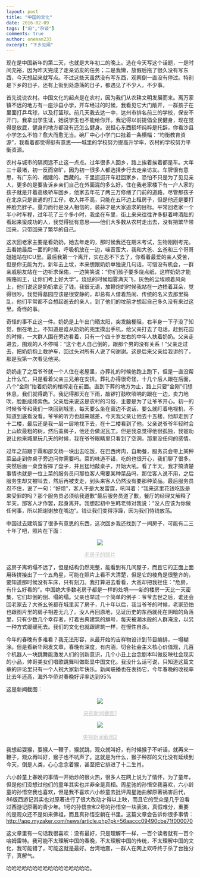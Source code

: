 ```yaml
---
layout: post
title: "中国的文化"
date: 2016-02-09
tags: ["旧","杂谈"]
comments: true
author: oneman233
excerpt: "下乡见闻"
---
```


现在是中国新年的第二天，也就是大年初二的晚上。选在今天写这个话题，一是时间充裕，因为昨天完成了走亲访友的任务；二是我懒，放假后拖了很久没有写东西，今天想起来就写点。不过这些天虽然没有写东西，观察倒一直没有停过。特别是下乡的日子，还有上街到处游荡的日子，都遇见了不少人，不少事。

首先说说农村。中国文化的起点是在农村，因为我们从农耕文明发展而来。离万家镇不远的地方有一座沙县小学，开车经过的时候，我看见它大门敞开，一群孩子在里面打乒乓球，以及打篮球。前几天我去达一中，达州市排名前三的学校，保安不开门，我拿出学生证，她说学生也不能给你开。我记得以前提倡全民健身，现在觉得是放屁，健身的地方都没有还怎么健身。说担心东西损坏纯粹是托辞，你看沙县小学怎么不怕？愈大而愈无当。碗厂中心小学门口挂着一条横幅：“均衡教育资源”，我看着都觉得挺有意思——城里的学校努力提高升学率，农村的学校努力平衡资源。

农村与城市的隔阂远不止这一点点。过年很多人回乡，路上挨着挨着都是车。大年三十最堵，初一反而空旷，因为初一很多人都选择步行去走亲访友。车牌很有意思，有广东的、福建的、西藏的。千里迢迢开车赶回家乡，恐怕不只是为了见见亲人，更多的是要告诉乡亲们自己在外面混的多么好。住在我老家楼下有一户人家的孩子就是开着高级轿车回乡，他家去年花了两三万修缮了门前的道路，尽管那孩子在北京只是普通的打工仔，收入并不高，只能在五环边上租房子，但是他还是要打肿脸充胖子。量力而行是没人相信的，装蒜才是大家追求的目标。平常回老家一个半小时车程，过年花了三个多小时，我坐在车里，街上来来往往许多挺着啤酒肚的看起来蛮成功的人，我觉得挺有意思——他们大多数从农村走出去，没有把繁华带回来，只带回来了繁华的自己。

这次回老家主要是看奶奶，她去年走的，那时候我还在期末考试，生物刚刚考完。去看她最后一面的时候，呼吸机放在一边，噪音蛮大，我和大爸、幺爸和三个哥哥姐姐站在ICU里。最后我第一个离开，实在忍不下去了，你看着最爱的亲人受苦，但是你无能为力。新年去上坟，本来想跟奶奶单独说几句话，可惜没有机会，一群亲戚朋友站在一边祈求保佑，一边笑笑说：“你们孩子要多烧点纸，这样奶奶才能贿赂阎王，让你们考上好大学”。烧纸的时候烟雾满天飞，灰色的尘埃顺着风向上，他们说这是奶奶拿走了钱。我很无语，放鞭炮的时候我站在一边捂着耳朵，觉得很吵。我觉得墓园应该是很安静的，却总有人借着热闹、传统的名义去那里捣乱，他们平常都不会想起逝去的亲人，到了他们的坟前才想起自己多久没有来过这里。奇怪的事。

奇怪的事不止这一件。奶奶是上午出门晒太阳，突发脑梗阻，右半身一下子没了知觉，倒在地上。不知道是谁从奶奶的兜里摸出手机，给父亲打去了电话。赶到花园的时候，一大群人围在旁边看着，只有一个四十岁左右的中年人扶着奶奶。父亲走进去，围观的人不停喊：“这个老人自己倒的，跟那个男的没有关系！”父亲走过去，把奶奶抱上救护车，回过头对所有人说了句谢谢。这是后来父亲给我讲的了，那是我第一次看见他哭。

奶奶走了之后爷爷就一个人住在老屋里，办葬礼的时候他跑上跑下，但是一直没帮上什么忙，只是看着父亲三兄弟在安排。葬礼办得很奇怪，十几个后人跟在后面，八个“金刚”抬着奶奶的棺椁走在前面。直到下葬的地方为止，路上只要“金刚”们想休息，我们就得跪下。我记得那天在下雨，敲锣打鼓吹唢呐的跟在一边，卖力地吹，脸胀成绛紫色。父亲后来说这是农村的习俗，主要是为了让爷爷开心。初一的时候爷爷和我们一块回到城里，每天要么坐在窗边不说话，要么就盯着电视机，不知道到底看没看。爷爷的听力也越来越差，今天我父亲让他去十五楼，他却走到了十二楼，最后还是我一层一层地找下去，在十二楼看到了他。父亲说爷爷年轻时会上山砍最粗的树，然后盖房子，他还会做泥瓦工。但是我总觉得他很孤独，我爸劝说让他来城里玩几天的时候，我在爷爷眼睛里只看到了空洞，那里没任何的感情。

过年之前跟于霖和邵文杨一块出去吃饭，在巴西烤肉，自助餐，服务员会带上某种菜品走到你桌子旁边问你需要吗。菜的味道不错，吃的也很开心，我们聊了很多。突然后面一桌食客摔了盘子，并且猛地敲桌子，开始大吼。看了半天，我才搞清楚事情也就是一位上菜的服务员问那位客人需要某种菜品吗，那位客人说不用，之后服务生却又被叫去，然后再被支走，到头来客人仍然没有要那种菜品。最后服务员忍不住，说了一句：“好烦”，客人于是大发雷霆，吼叫着：“我来这里花钱吃饭是来受罪的吗？那个服务员必须给我道歉”最后服务员道了歉，餐厅的经理又解释了半天，那客人才作罢，起身离开。我想起初中生韩老师对我说：“没人应该为你做任何事，所以把谢谢放在嘴边”。钱让我们变得浮躁，因为我们恃钱放荡。

中国过去建筑留了很多有意思的东西，这次回乡我还找到了一间房子，可能有二三十年了吧，照片在下面：

<div align=center>
    <img src="../images/2016-02-09-ZhongGuoDeWenHua-1.jpg"/>
    <p style="font-size:14px;color:#C0C0C0;text-decoration:underline">
        老房子的照片
    </p>
</div>

这房子离坍塌不远了，但是结构仍然完整，能看到有几间屋子，而且它的正面上面用砖拼接出了一个五角星，可能在照片上看不大清楚，但是它的棱角是很整齐的，要知道那时候没有车床，只有刻刀。我打算进去看看，大爸却把我拦住：“危房，有什么好看的”。中国绝大多数老房子都是一样的处境——新的楼房一天比一天密集，它们却倒的倒、塌的塌。父亲也举过一个简单的例子：爷爷去世之后，谁还会回老家去？大爸幺爸都在城里买了房子，几十年以后，我当爷爷的时候，老家恐怕也跟图片里的房子相差无几了。没人再回原地，见证历史的东西就死在阴暗的角落里，只有少数几个幸存者，打着古典建筑的旗号，每天被潮水般的人群淹没，以另一种方式缓缓死去。我们的文化也就跟建筑一样，在慢性自杀。

今年的春晚有多难看？我无法形容，从最开始的吉祥物设计到节目编排，一塌糊涂。但是看新华网发文章，春晚有深度，有内涵，切合社会主义核心价值观，几百个机器人一块跳舞能激发人们的创新意识，几个小丑上台念剧本叫做反映社会现实的小品，帅哥美女们唱歌跳舞叫做彰显中国文化。我没什么话可说，只知道这篇文章的评论里只有一个人祝大家新年快乐。新闻联播也在表扬它，今年春晚的收视率比去年还高，海外华侨对春晚好评率达到95%

这是新闻截图：

<div align=center>
    <img src="../images/2016-02-09-ZhongGuoDeWenHua-2.png"/>
    <p style="font-size:14px;color:#C0C0C0;text-decoration:underline">
        央视新闻截图1
    </p>
</div>

<div align=center>
    <img src="../images/2016-02-09-ZhongGuoDeWenHua-3.png"/>
    <p style="font-size:14px;color:#C0C0C0;text-decoration:underline">
        央视新闻截图2
    </p>
</div>

我想起耍猴，耍猴人一鞭子，猴就跳，观众就叫好，有时候猴子不听话，就再来一鞭子，观众再叫好，猴子也不吭声了。这就是为什么，猴子种群的文化没有延续到今天，倒是人类，心心念念着猴，甚至把它排进了十二生肖。

六小龄童上春晚的事情一开始炒的很火热，很多人在网上说为了情怀，为了童年，但是他们没想过他们的童年其实也并非全是真相。周星驰的孙悟空我喜欢，六小龄童的孙悟空我也喜欢，但是我不喜欢六小龄童去批评周星驰曲解原著祸害后代，86版西游记其实也对原著进行了很大改动才得以上映，而且它的受众是几乎没看过西游记原著的青少年。1号的孙悟空和2号的孙悟空一块表演，真假难分，重要的是观众还不是如来佛祖，而且真孙悟空躺在书里。这篇文章会告诉你很多事情：
http://app.myzaker.com/news/article.php?pk=56aaccc09490cbe71f000070

这文章里有一句话我很喜欢：没有最好，只是理解不一样，一百个读者就有一百个哈姆雷特。我可能不太理解中国的春晚，不太理解中国的传统，不太理解中国的文化，我可能错了，可能这就是最好。台湾地震，一群人在网上欢呼终于杀了台独分子，真解气。

哈哈哈哈哈哈哈哈哈哈哈哈哈哈哈哈。